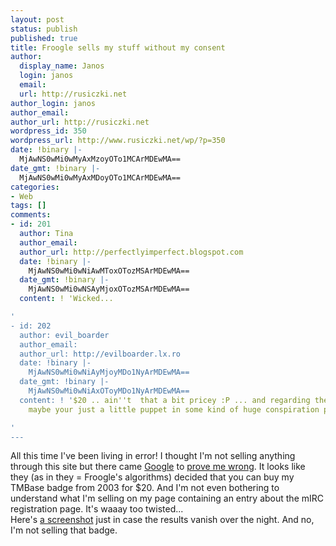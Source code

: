 ```yaml
---
layout: post
status: publish
published: true
title: Froogle sells my stuff without my consent
author:
  display_name: Janos
  login: janos
  email: 
  url: http://rusiczki.net
author_login: janos
author_email: 
author_url: http://rusiczki.net
wordpress_id: 350
wordpress_url: http://www.rusiczki.net/wp/?p=350
date: !binary |-
  MjAwNS0wMi0wMyAxMzoyOTo1MCArMDEwMA==
date_gmt: !binary |-
  MjAwNS0wMi0wMyAxMDoyOTo1MCArMDEwMA==
categories:
- Web
tags: []
comments:
- id: 201
  author: Tina
  author_email: 
  author_url: http://perfectlyimperfect.blogspot.com
  date: !binary |-
    MjAwNS0wMi0wNiAwMToxOTozMSArMDEwMA==
  date_gmt: !binary |-
    MjAwNS0wMi0wNSAyMjoxOTozMSArMDEwMA==
  content: ! 'Wicked...

'
- id: 202
  author: evil_boarder
  author_email: 
  author_url: http://evilboarder.lx.ro
  date: !binary |-
    MjAwNS0wMi0wNiAyMjoyMDo1NyArMDEwMA==
  date_gmt: !binary |-
    MjAwNS0wMi0wNiAxOToyMDo1NyArMDEwMA==
  content: ! '$20 .. ain''t  that a bit pricey :P ... and regarding the twisted thing,
    maybe your just a little puppet in some kind of huge conspiration plan ..

'
---
```

<p>All this time I've been living in error! I thought I'm not selling anything through this site but there came <a href="http://www.google.com" title="Praise thy o' great search engine">Google</a> to <a href="http://froogle.google.com/froogle?q=rusiczki&amp;filter=0">prove me wrong</a>. It looks like they (as in they = Froogle's algorithms) decided that you can buy my TMBase badge from 2003 for $20. And I'm not even bothering to understand what I'm selling on my page containing an entry about the mIRC registration page. It's waaay too twisted...<br />
Here's <a href="http://www.rusiczki.net/blog/blogpics/froogle_loves_me.php" onclick="window.open('http://www.rusiczki.net/blog/blogpics/froogle_loves_me.php','popup','width=877,height=361,scrollbars=no,resizable=no,toolbar=no,directories=no,location=no,menubar=no,status=no,left=0,top=0'); return false">a screenshot</a> just in case the results vanish over the night. And no, I'm not selling that badge.</p>
